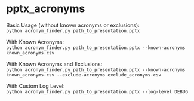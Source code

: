 # pptx_acronyms

Basic Usage (without known acronyms or exclusions):<br>
`python acronym_finder.py path_to_presentation.pptx`

With Known Acronyms:<br>
`python acronym_finder.py path_to_presentation.pptx --known-acronyms known_acronyms.csv`

With Known Acronyms and Exclusions:<br>
`python acronym_finder.py path_to_presentation.pptx --known-acronyms known_acronyms.csv --exclude-acronyms exclude_acronyms.csv`

With Custom Log Level:<br>
`python acronym_finder.py path_to_presentation.pptx --log-level DEBUG`
